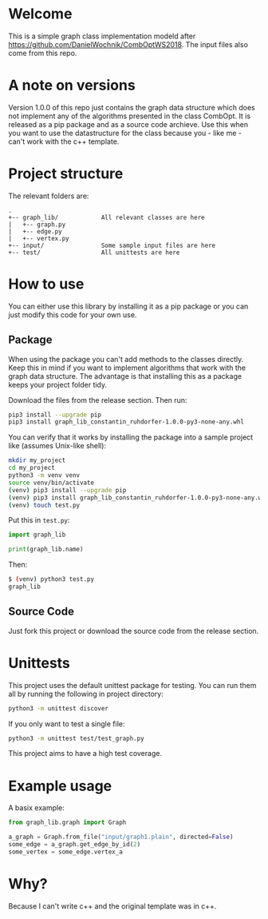 # Welcome

This is a simple graph class implementation modeld after https://github.com/DanielWochnik/CombOptWS2018.
The input files also come from this repo.

# A note on versions

Version 1.0.0 of this repo just contains the graph data structure which does not implement any of the algorithms presented in the class CombOpt.
It is released as a pip package and as a source code archieve.
Use this when you want to use the datastructure for the class because you - like me - can't work with the c++ template.

# Project structure

The relevant folders are:

```
.
+-- graph_lib/            All relevant classes are here
|   +-- graph.py
|   +-- edge.py
|   +-- vertex.py
+-- input/                Some sample input files are here
+-- test/                 All unittests are here
```

# How to use

You can either use this library by installing it as a pip package or you can just modify this code for your own use.

## Package

When using the package you can't add methods to the classes directly.
Keep this in mind if you want to implement algorithms that work with the graph data structure.
The advantage is that installing this as a package keeps your project folder tidy.

Download the files from the release section.
Then run:

```sh
pip3 install --upgrade pip
pip3 install graph_lib_constantin_ruhdorfer-1.0.0-py3-none-any.whl
```

You can verify that it works by installing the package into a sample project like (assumes Unix-like shell):

```sh
mkdir my_project
cd my_project
python3 -m venv venv
source venv/bin/activate
(venv) pip3 install --upgrade pip
(venv) pip3 install graph_lib_constantin_ruhdorfer-1.0.0-py3-none-any.whl
(venv) touch test.py
```

Put this in `test.py`:

```python
import graph_lib

print(graph_lib.name)
```

Then:

```sh
$ (venv) python3 test.py
graph_lib
```

## Source Code

Just fork this project or download the source code from the release section.

# Unittests

This project uses the default unittest package for testing.
You can run them all by running the following in project directory:

```sh
python3 -m unittest discover
```

If you only want to test a single file: 

```sh
python3 -m unittest test/test_graph.py
```

This project aims to have a high test coverage.

# Example usage

A basix example:

```python
from graph_lib.graph import Graph

a_graph = Graph.from_file("input/graph1.plain", directed=False)
some_edge = a_graph.get_edge_by_id(2)
some_vertex = some_edge.vertex_a
```

# Why?

Because I can't write c++ and the original template was in c++.
